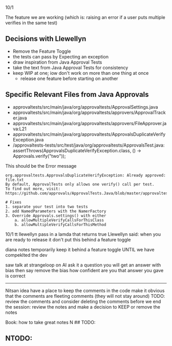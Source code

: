 10/1 

The feature we are working (which is: raising an error if a user puts multiple verifies in the same test)

## Decisions with Llewellyn

- Remove the Feature Toggle
- the tests can pass by Expecting an exception
- draw inspiration from Java Approval Tests
- take the text from Java Approval Tests for consistency
- keep WIP at one; iow don't work on more than one thing at once
  - release one feature before starting on another

## Specific Relevant Files from Java Approvals

- approvaltests/src/main/java/org/approvaltests/ApprovalSettings.java
- approvaltests/src/main/java/org/approvaltests/approvers/ApprovalTracker.java
- approvaltests/src/main/java/org/approvaltests/approvers/FileApprover.java:L21
- approvaltests/src/main/java/org/approvaltests/ApprovalsDuplicateVerifyException.java
- /approvaltests-tests/src/test/java/org/approvaltests/ApprovalsTest.java:    assertThrows(ApprovalsDuplicateVerifyException.class, () -> Approvals.verify("two"));

This should be the Error message
```
org.approvaltests.ApprovalsDuplicateVerifyException: Already approved: file.txt
By default, ApprovalTests only allows one verify() call per test.
To find out more, visit: 
https://github.com/approvals/ApprovalTests.Java/blob/master/approvaltests/docs/reference/Naming.md

# Fixes
1. separate your test into two tests
2. add NamedParameters with the NamerFactory
3. Override Approvals.settings() with either 
	a. allowMultipleVerifyCallsForThisClass
	b. allowMultipleVerifyCallsForThisMethod
```



10/1 tt llewellyn
 pass in a lamda that returns true
Llewellyn said: when you are ready to release it
    don't put this behind a feature toggle

diana notes
temporarily keep it behind a feature toggle 
UNTIL we have compeklted the dev

saw talk at strangeloop  on AI
ask it a question you will get an answer with bias
then say remove the bias
how confident are you that answer you gave is correct

----
Nitsan idea
have a place to keep the comments in the code
 make it obvious that the comments are fleeting comments
(they will not stay around)
TODO: review the comments and consider deleting the comments 
before we end the session:  review the notes and make a decision
to KEEP or remove the notes

Book: how to take great notes
N ## TODO: 
## NTODO: 
## 
